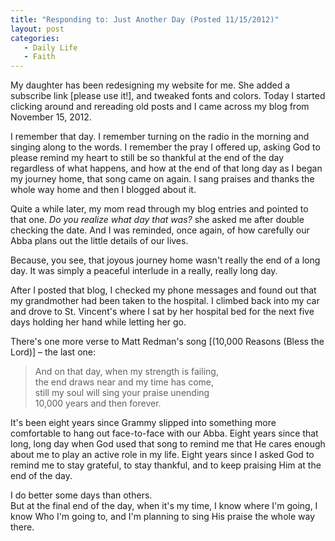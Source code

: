 ```yaml
---
title: "Responding to: Just Another Day (Posted 11/15/2012)"
layout: post
categories:
   - Daily Life
   - Faith
---
```

My daughter has been redesigning my website for me. She added a subscribe link [please use it!], and tweaked fonts and colors. Today I started clicking around and rereading old posts and I came across my blog from November 15, 2012.

I remember that day. I remember turning on the radio in the morning and singing along to the words. I remember the pray I offered up, asking God to please remind my heart to still be so thankful at the end of the day regardless of what happens, and how at the end of that long day as I began my journey home, that song came on again. I sang praises and thanks the whole way home and then I blogged about it.

Quite a while later, my mom read through my blog entries and pointed to that one. *Do you realize what day that was?* she asked me after double checking the date. And I was reminded, once again, of how carefully our Abba plans out the little details of our lives.

Because, you see, that joyous journey home wasn&#39;t really the end of a long day. It was simply a peaceful interlude in a really, really long day.

After I posted that blog, I checked my phone messages and found out that my grandmother had been taken to the hospital. I climbed back into my car and drove to St. Vincent&#39;s where I sat by her hospital bed for the next five days holding her hand while letting her go.

There&#39;s one more verse to Matt Redman&#39;s song [(10,000 Reasons (Bless the Lord)] – the last one:

>And on that day, when my strength is failing,  
>the end draws near and my time has come,  
>still my soul will sing your praise unending  
>10,000 years and then forever.

It&#39;s been eight years since Grammy slipped into something more comfortable to hang out face-to-face with our Abba. Eight years since that long, long day when God used that song to remind me that He cares enough about me to play an active role in my life. Eight years since I asked God to remind me to stay grateful, to stay thankful, and to keep praising Him at the end of the day.

I do better some days than others.  
But at the final end of the day, when it&#39;s my time, I know where I&#39;m going, I know Who I&#39;m going to, and I&#39;m planning to sing His praise the whole way there.
